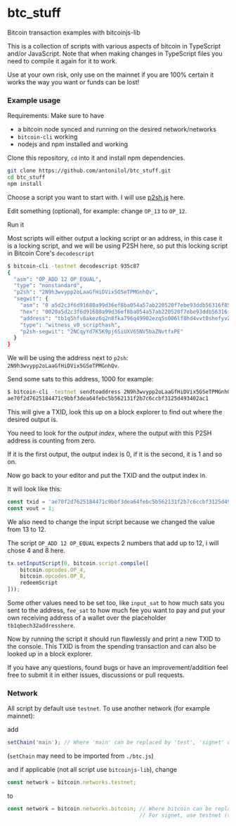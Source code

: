 # btc_stuff

Bitcoin transaction examples with bitcoinjs-lib

This is a collection of scripts with various aspects of bitcoin in TypeScript and/or JavaScript.
Note that when making changes in TypeScript files you need to compile it again for it to work.

Use at your own risk, only use on the mainnet if you are 100% certain it works the way you want or funds can be lost!

### Example usage

Requirements:
Make sure to have
- a bitcoin node synced and running on the desired network/networks
- `bitcoin-cli` working
- nodejs and npm installed and working

Clone this repository, `cd` into it and install npm dependencies.
```bash
git clone https://github.com/antonilol/btc_stuff.git
cd btc_stuff
npm install
```

Choose a script you want to start with.
I will use [p2sh.js](https://github.com/antonilol/btc_stuff/blob/master/p2sh.js) here.

Edit something (optional), for example: change `OP_13` to `OP_12`.

Run it

Most scripts will either output a locking script or an address,
in this case it is a locking script, and we will be using P2SH
here, so put this locking script in Bitcoin Core's `decodescript`

```bash
$ bitcoin-cli -testnet decodescript 935c87
{
  "asm": "OP_ADD 12 OP_EQUAL",
  "type": "nonstandard",
  "p2sh": "2N9h3wvypp2oLaaGfHiDVix5GSeTPMGnhQv",
  "segwit": {
    "asm": "0 a5d2c3f6d91680a99d36ef8ba054a57ab220520f7ebe93ddb56316f85f292315",
    "hex": "0020a5d2c3f6d91680a99d36ef8ba054a57ab220520f7ebe93ddb56316f85f292315",
    "address": "tb1q5hfv8akez6q2n8fka796q49902ezq5s006lf8hd4vvt0shefyv2sw96epz",
    "type": "witness_v0_scripthash",
    "p2sh-segwit": "2NCqyYd7K5K9pj6SiUXV65NV5baZNvtfxPE"
  }
}
```

We will be using the address next to `p2sh`: `2N9h3wvypp2oLaaGfHiDVix5GSeTPMGnhQv`.

Send some sats to this address, 1000 for example:

```bash
$ bitcoin-cli -testnet sendtoaddress 2N9h3wvypp2oLaaGfHiDVix5GSeTPMGnhQv 0.00001
ae70f2d7625184471c9bbf3dea64febc5b562131f2b7c6ccbf3125d493402ac1
```

This will give a TXID, look this up on a block explorer to find out where the desired output is.

You need to look for the _output index_, where the output with this P2SH address is counting from zero.

If it is the first output, the output index is 0, if it is the second, it is 1 and so on.

Now go back to your editor and put the TXID and the output index in.

It will look like this:

```js
const txid = 'ae70f2d7625184471c9bbf3dea64febc5b562131f2b7c6ccbf3125d493402ac1'; // txid hex here
const vout = 1;
```

We also need to change the input script because we changed the value from 13 to 12.

The script `OP_ADD 12 OP_EQUAL` expects 2 numbers that add up to 12, i will chose 4 and 8 here.

```js
tx.setInputScript(0, bitcoin.script.compile([
	bitcoin.opcodes.OP_4,
	bitcoin.opcodes.OP_8,
	redeemScript
]));
```

Some other values need to be set too, like
`input_sat` to how much sats you sent to the address,
`fee_sat` to how much fee you want to pay and
put your own receiving address of a wallet over the placeholder `tb1qbech32addresshere`.

Now by running the script it should run flawlessly and print a new TXID to the console.
This TXID is from the spending transaction and can also be looked up in a block explorer.

If you have any questions, found bugs or have an improvement/addition feel free to submit it
in either issues, discussions or pull requests.

### Network

All script by default use `testnet`. To use another network (for example mainnet):

add
```js
setChain('main'); // Where 'main' can be replaced by 'test', 'signet' or 'regtest'
```
(`setChain` may need to be imported from `./btc.js`)

and if applicable (not all script use `bitcoinjs-lib`), change
```js
const network = bitcoin.networks.testnet;
```
to
```js
const network = bitcoin.networks.bitcoin; // Where bitcoin can be replaced by testnet or regtest.
                                          // For signet, use testnet (they use the same address prefix).
```
